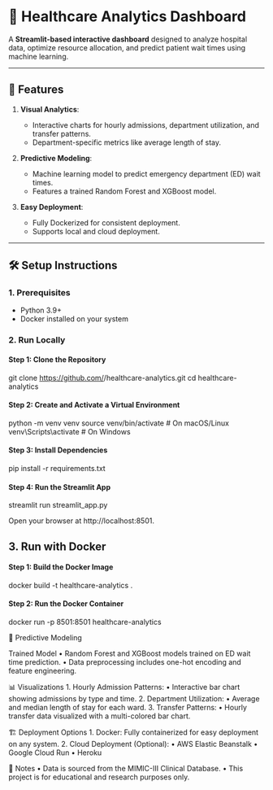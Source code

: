 # 🏥 Healthcare Analytics Dashboard

A **Streamlit-based interactive dashboard** designed to analyze hospital data, optimize resource allocation, and predict patient wait times using machine learning.

---

## 🚀 Features

1. **Visual Analytics**:
   - Interactive charts for hourly admissions, department utilization, and transfer patterns.
   - Department-specific metrics like average length of stay.

2. **Predictive Modeling**:
   - Machine learning model to predict emergency department (ED) wait times.
   - Features a trained Random Forest and XGBoost model.

3. **Easy Deployment**:
   - Fully Dockerized for consistent deployment.
   - Supports local and cloud deployment.

---

## 🛠️ Setup Instructions

### **1. Prerequisites**
- Python 3.9+
- Docker installed on your system

### **2. Run Locally**

#### **Step 1: Clone the Repository**

git clone https://github.com/<your-username>/healthcare-analytics.git
cd healthcare-analytics

#### **Step 2: Create and Activate a Virtual Environment**

python -m venv venv
source venv/bin/activate  # On macOS/Linux
venv\Scripts\activate     # On Windows

#### **Step 3: Install Dependencies**
pip install -r requirements.txt

#### **Step 4: Run the Streamlit App**
streamlit run streamlit_app.py

Open your browser at http://localhost:8501.

## **3. Run with Docker**

#### **Step 1: Build the Docker Image**
docker build -t healthcare-analytics .

#### **Step 2: Run the Docker Container**
docker run -p 8501:8501 healthcare-analytics


🧠 Predictive Modeling

Trained Model
	•	Random Forest and XGBoost models trained on ED wait time prediction.
	•	Data preprocessing includes one-hot encoding and feature engineering.


📊 Visualizations
	1.	Hourly Admission Patterns:
	•	Interactive bar chart showing admissions by type and time.
	2.	Department Utilization:
	•	Average and median length of stay for each ward.
	3.	Transfer Patterns:
	•	Hourly transfer data visualized with a multi-colored bar chart.

    
🏗️ Deployment Options
	1.	Docker: Fully containerized for easy deployment on any system.
	2.	Cloud Deployment (Optional):
	•	AWS Elastic Beanstalk
	•	Google Cloud Run
	•	Heroku

📝 Notes
	•	Data is sourced from the MIMIC-III Clinical Database.
	•	This project is for educational and research purposes only.
